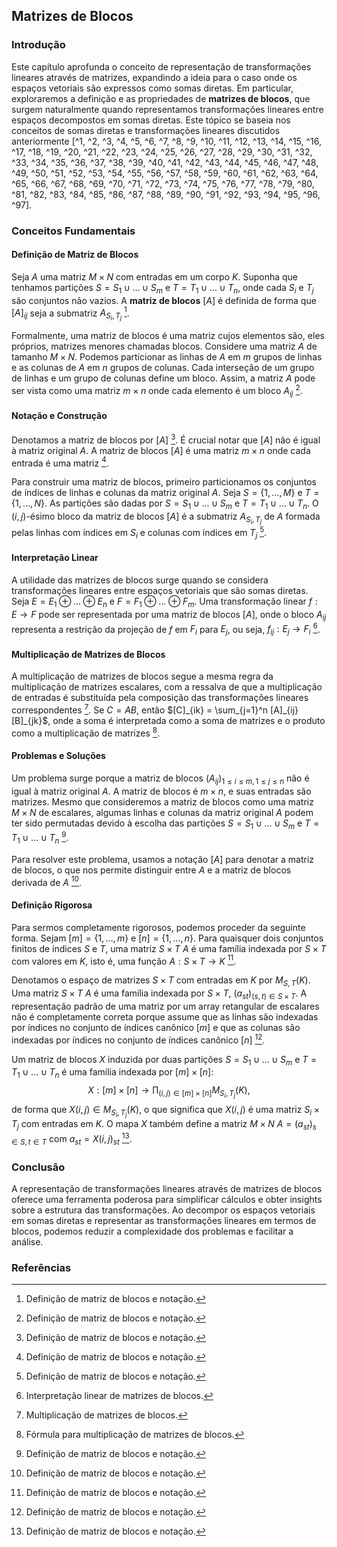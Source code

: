## Matrizes de Blocos

### Introdução
Este capítulo aprofunda o conceito de representação de transformações lineares através de matrizes, expandindo a ideia para o caso onde os espaços vetoriais são expressos como somas diretas. Em particular, exploraremos a definição e as propriedades de **matrizes de blocos**, que surgem naturalmente quando representamos transformações lineares entre espaços decompostos em somas diretas. Este tópico se baseia nos conceitos de somas diretas e transformações lineares discutidos anteriormente [^1, ^2, ^3, ^4, ^5, ^6, ^7, ^8, ^9, ^10, ^11, ^12, ^13, ^14, ^15, ^16, ^17, ^18, ^19, ^20, ^21, ^22, ^23, ^24, ^25, ^26, ^27, ^28, ^29, ^30, ^31, ^32, ^33, ^34, ^35, ^36, ^37, ^38, ^39, ^40, ^41, ^42, ^43, ^44, ^45, ^46, ^47, ^48, ^49, ^50, ^51, ^52, ^53, ^54, ^55, ^56, ^57, ^58, ^59, ^60, ^61, ^62, ^63, ^64, ^65, ^66, ^67, ^68, ^69, ^70, ^71, ^72, ^73, ^74, ^75, ^76, ^77, ^78, ^79, ^80, ^81, ^82, ^83, ^84, ^85, ^86, ^87, ^88, ^89, ^90, ^91, ^92, ^93, ^94, ^95, ^96, ^97].

### Conceitos Fundamentais

#### Definição de Matriz de Blocos
Seja $A$ uma matriz $M \times N$ com entradas em um corpo $K$. Suponha que tenhamos partições $S = S_1 \cup \dots \cup S_m$ e $T = T_1 \cup \dots \cup T_n$, onde cada $S_i$ e $T_j$ são conjuntos não vazios. A **matriz de blocos** $[A]$ é definida de forma que $[A]_{ij}$ seja a submatriz $A_{S_i, T_j}$ [^100].

Formalmente, uma matriz de blocos é uma matriz cujos elementos são, eles próprios, matrizes menores chamadas blocos. Considere uma matriz $A$ de tamanho $M \times N$. Podemos particionar as linhas de $A$ em $m$ grupos de linhas e as colunas de $A$ em $n$ grupos de colunas. Cada interseção de um grupo de linhas e um grupo de colunas define um bloco. Assim, a matriz $A$ pode ser vista como uma matriz $m \times n$ onde cada elemento é um bloco $A_{ij}$ [^100].

#### Notação e Construção
Denotamos a matriz de blocos por $[A]$ [^100]. É crucial notar que $[A]$ não é igual à matriz original $A$. A matriz de blocos $[A]$ é uma matriz $m \times n$ onde cada entrada é uma matriz [^100].

Para construir uma matriz de blocos, primeiro particionamos os conjuntos de índices de linhas e colunas da matriz original $A$. Seja $S = \{1, \dots, M\}$ e $T = \{1, \dots, N\}$. As partições são dadas por $S = S_1 \cup \dots \cup S_m$ e $T = T_1 \cup \dots \cup T_n$. O $(i, j)$-ésimo bloco da matriz de blocos $[A]$ é a submatriz $A_{S_i, T_j}$ de $A$ formada pelas linhas com índices em $S_i$ e colunas com índices em $T_j$ [^100].

#### Interpretação Linear
A utilidade das matrizes de blocos surge quando se considera transformações lineares entre espaços vetoriais que são somas diretas. Seja $E = E_1 \oplus \dots \oplus E_n$ e $F = F_1 \oplus \dots \oplus F_m$. Uma transformação linear $f: E \to F$ pode ser representada por uma matriz de blocos $[A]$, onde o bloco $A_{ij}$ representa a restrição da projeção de $f$ em $F_i$ para $E_j$, ou seja, $f_{ij}: E_j \to F_i$ [^98].

#### Multiplicação de Matrizes de Blocos
A multiplicação de matrizes de blocos segue a mesma regra da multiplicação de matrizes escalares, com a ressalva de que a multiplicação de entradas é substituída pela composição das transformações lineares correspondentes [^99]. Se $C = AB$, então $[C]_{ik} = \sum_{j=1}^n [A]_{ij} [B]_{jk}$, onde a soma é interpretada como a soma de matrizes e o produto como a multiplicação de matrizes [^101].

#### Problemas e Soluções
Um problema surge porque a matriz de blocos $(A_{ij})_{1 \le i \le m, 1 \le j \le n}$ não é igual à matriz original $A$. A matriz de blocos é $m \times n$, e suas entradas são matrizes. Mesmo que consideremos a matriz de blocos como uma matriz $M \times N$ de escalares, algumas linhas e colunas da matriz original $A$ podem ter sido permutadas devido à escolha das partições $S = S_1 \cup \dots \cup S_m$ e $T = T_1 \cup \dots \cup T_n$ [^100].

Para resolver este problema, usamos a notação $[A]$ para denotar a matriz de blocos, o que nos permite distinguir entre $A$ e a matriz de blocos derivada de $A$ [^100].

#### Definição Rigorosa
Para sermos completamente rigorosos, podemos proceder da seguinte forma. Sejam $[m] = \{1, \dots, m\}$ e $[n] = \{1, \dots, n\}$. Para quaisquer dois conjuntos finitos de índices $S$ e $T$, uma matriz $S \times T$ $A$ é uma família indexada por $S \times T$ com valores em $K$, isto é, uma função $A: S \times T \to K$ [^100].

Denotamos o espaço de matrizes $S \times T$ com entradas em $K$ por $M_{S, T}(K)$. Uma matriz $S \times T$ $A$ é uma família indexada por $S \times T$, $(a_{st})_{(s, t) \in S \times T}$. A representação padrão de uma matriz por um array retangular de escalares não é completamente correta porque assume que as linhas são indexadas por índices no conjunto de índices canônico $[m]$ e que as colunas são indexadas por índices no conjunto de índices canônico $[n]$ [^100].

Um matriz de blocos $X$ induzida por duas partições $S = S_1 \cup \dots \cup S_m$ e $T = T_1 \cup \dots \cup T_n$ é uma família indexada por $[m] \times [n]$:
$$X: [m] \times [n] \to \prod_{(i, j) \in [m] \times [n]} M_{S_i, T_j}(K),$$
de forma que $X(i, j) \in M_{S_i, T_j}(K)$, o que significa que $X(i, j)$ é uma matriz $S_i \times T_j$ com entradas em $K$. O mapa $X$ também define a matriz $M \times N$ $A = (a_{st})_{s \in S, t \in T}$ com $a_{st} = X(i, j)_{st}$ [^100].

### Conclusão

A representação de transformações lineares através de matrizes de blocos oferece uma ferramenta poderosa para simplificar cálculos e obter insights sobre a estrutura das transformações. Ao decompor os espaços vetoriais em somas diretas e representar as transformações lineares em termos de blocos, podemos reduzir a complexidade dos problemas e facilitar a análise.

### Referências
[^100]: Definição de matriz de blocos e notação.
[^98]: Interpretação linear de matrizes de blocos.
[^99]: Multiplicação de matrizes de blocos.
[^101]: Fórmula para multiplicação de matrizes de blocos.

<!-- END -->